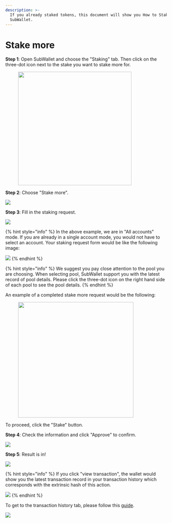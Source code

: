 ```yaml
---
description: >-
  If you already staked tokens, this document will show you How to Stake more on
  SubWallet.
---
```


# Stake more

**Step 1**: Open SubWallet and choose the "Staking" tab. Then click on the three-dot icon next to the stake you want to stake more for.

<div align="left">

<figure><img src="../../../.gitbook/assets/image (10).png" alt="" width="354"><figcaption></figcaption></figure>

</div>

**Step 2**: Choose "Stake more".

![](<../../../.gitbook/assets/image (367).png>)



**Step 3**: Fill in the staking request.

![](<../../../.gitbook/assets/image (170) (2).png>)

{% hint style="info" %}
In the above example, we are in "All accounts" mode. If you are already in a single account mode, you would not have to select an account. Your staking request form would be like the following image:

![](<../../../.gitbook/assets/image (163) (2).png>)  &#x20;
{% endhint %}

{% hint style="info" %}
We suggest you pay close attention to the pool you are choosing. When selecting pool, SubWallet support you with the latest record of pool details. Please click the three-dot icon on the right hand side of each pool to see the pool details.
{% endhint %}

An example of a completed stake more request would be the following:

<div align="left">

<figure><img src="../../../.gitbook/assets/image (11).png" alt="" width="360"><figcaption></figcaption></figure>

</div>

To proceed, click the "Stake" button.



**Step 4**: Check the information and click "Approve" to confirm.

![](<../../../.gitbook/assets/image (201) (1) (1).png>)



**Step 5**: Result is in!

![](<../../../.gitbook/assets/image (181) (1) (1).png>)

{% hint style="info" %}
If you click "view transaction", the wallet would show you the latest transaction record in your transaction history which corresponds with the extrinsic hash of this action.&#x20;

![](<../../../.gitbook/assets/image (190) (1) (1).png>)
{% endhint %}

To get to the transaction history tab, please follow this [guide](../../view-transaction-history.md).

![](<../../../.gitbook/assets/image (191) (1) (1).png>)
